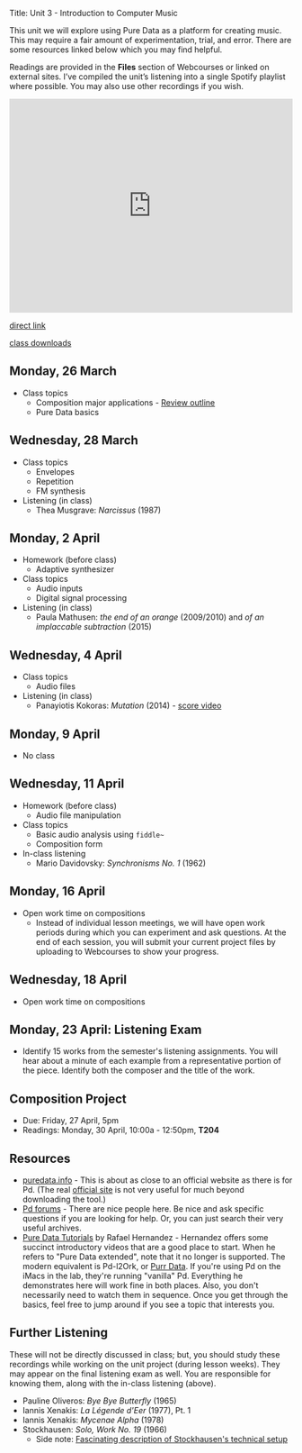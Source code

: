 Title: Unit 3 - Introduction to Computer Music

This unit we will explore using Pure Data as a platform for creating music. This may require a fair amount of experimentation, trial, and error. There are some resources linked below which you may find helpful. 

Readings are provided in the **Files** section of Webcourses or linked on external sites. I’ve compiled the unit’s listening into a single Spotify playlist where possible. You may also use other recordings if you wish.

<iframe src="https://open.spotify.com/embed/user/davemacdo/playlist/0ioSmq4zSkfBC9lZlKv8mi" width="100%" height="380" frameborder="0" allowtransparency="true" allow="encrypted-media"></iframe>

[direct link](https://open.spotify.com/user/davemacdo/playlist/0ioSmq4zSkfBC9lZlKv8mi?si=CRaq5DHJTXiMxAOqUZL2Fw)

[class downloads](https://github.com/davemacdo/Pure-Data-intro-lectures)

## Monday, 26 March

- Class topics
	- Composition major applications - [Review outline]()
	- Pure Data basics

## Wednesday, 28 March

- Class topics
	- Envelopes
	- Repetition
	- FM synthesis
- Listening (in class)
	- Thea Musgrave: _Narcissus_ (1987)

## Monday, 2 April

- Homework (before class)
	- Adaptive synthesizer
- Class topics
	- Audio inputs
	- Digital signal processing
- Listening (in class)
	- Paula Mathusen: _the end of an orange_ (2009/2010) and _of an implaccable subtraction_ (2015)

## Wednesday, 4 April

- Class topics
	- Audio files
- Listening (in class)
	- Panayiotis Kokoras: _Mutation_ (2014) - [score video](https://www.youtube.com/watch?v=Com2bneHMRU)

## Monday, 9 April

- No class

## Wednesday, 11 April

- Homework (before class)
	- Audio file manipulation
- Class topics
	- Basic audio analysis using `fiddle~`
	- Composition form
- In-class listening
	- Mario Davidovsky: _Synchronisms No. 1_ (1962)

## Monday, 16 April

- Open work time on compositions
	- Instead of individual lesson meetings, we will have open work periods during which you can experiment and ask questions. At the end of each session, you will submit your current project files by uploading to Webcourses to show your progress. 

## Wednesday, 18 April

- Open work time on compositions

## Monday, 23 April: Listening Exam

- Identify 15 works from the semester's listening assignments. You will hear about a minute of each example from a representative portion of the piece. Identify both the composer and the title of the work. 

## Composition Project

- Due: Friday, 27 April, 5pm
- Readings: Monday, 30 April, 10:00a - 12:50pm, **T204**

## Resources

- [puredata.info](http://puredata.info) - This is about as close to an official website as there is for Pd. (The real [official site](http://msp.ucsd.edu/) is not very useful for much beyond downloading the tool.)
- [Pd forums](https://forum.pdpatchrepo.info/) - There are nice people here. Be nice and ask specific questions if you are looking for help. Or, you can just search their very useful archives. 
- [Pure Data Tutorials](https://www.youtube.com/playlist?list=PL12DC9A161D8DC5DC) by Rafael Hernandez - Hernandez offers some succinct introductory videos that are a good place to start. When he refers to "Pure Data extended", note that it no longer is supported. The modern equivalent is Pd-l2Ork, or [Purr Data](https://github.com/jonwwilkes/purr-data/releases). If you're using Pd on the iMacs in the lab, they're running "vanilla" Pd. Everything he demonstrates here will work fine in both places. Also, you don't necessarily need to watch them in sequence. Once you get through the basics, feel free to jump around if you see a topic that interests you. 

## Further Listening

These will not be directly discussed in class; but, you should study these recordings while working on the unit project (during lesson weeks). They may appear on the final listening exam as well. You are responsible for knowing them, along with the in-class listening (above). 

- Pauline Oliveros: _Bye Bye Butterfly_ (1965)
- Iannis Xenakis: _La Légende d'Eer_ (1977), Pt. 1
- Iannis Xenakis: _Mycenae Alpha_ (1978)
- Stockhausen: _Solo, Work No. 19_ (1966)
	- Side note: [Fascinating description of Stockhausen's technical setup](http://stockhausenspace.blogspot.com/2014/09/opus-19-solo.html)
